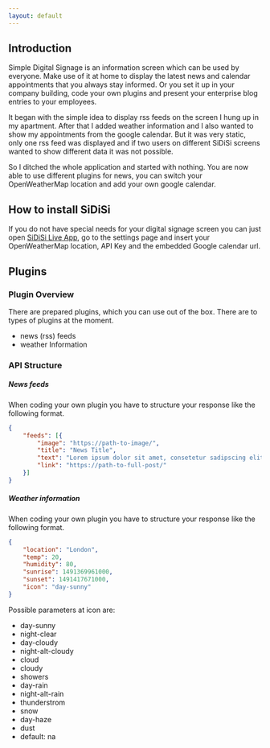 ```yaml
---
layout: default
---
```


## Introduction

Simple Digital Signage is an information screen which can be used by everyone. Make use of it at home to display the latest news and calendar appointments that you always stay informed. Or you set it up in your company building, code your own plugins and present your enterprise blog entries to your employees.

It began with the simple idea to display rss feeds on the screen I hung up in my apartment. After that I added weather information and I also wanted to show my appointments from the google calendar. But it was very static, only one rss feed was displayed and if two users on different SiDiSi screens wanted to show different data it was not possible.

So I ditched the whole application and started with nothing. You are now able to use different plugins for news, you can switch your OpenWeatherMap location and add your own google calendar.

## How to install SiDiSi

If you do not have special needs for your digital signage screen you can just open [SiDiSi Live App](https://news.sidisi.de), go to the settings page and insert your OpenWeatherMap location, API Key and the embedded Google calendar url.

## Plugins

### Plugin Overview

There are prepared plugins, which you can use out of the box. There are to types of plugins at the moment.

*   news (rss) feeds
*   weather Information

### API Structure

##### News feeds

When coding your own plugin you have to structure your response like the following format.

```json
{
	"feeds": [{
		"image": "https://path-to-image/",
		"title": "News Title",
		"text": "Lorem ipsum dolor sit amet, consetetur sadipscing elitr, sed",
		"link": "https://path-to-full-post/"
	}]
}
```

##### Weather information

When coding your own plugin you have to structure your response like the following format.

```json
{
	"location": "London",
	"temp": 20,
	"humidity": 80,
	"sunrise": 1491369961000,
	"sunset": 1491417671000,
	"icon": "day-sunny"
}
```

Possible parameters at icon are:

*   day-sunny
*   night-clear
*   day-cloudy
*   night-alt-cloudy
*   cloud
*   cloudy
*   showers
*   day-rain
*   night-alt-rain
*   thunderstrom
*   snow
*   day-haze
*   dust
*   default: na

